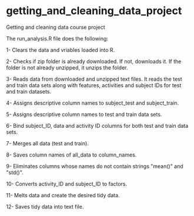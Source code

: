 # getting_and_cleaning_data_project
Getting and cleaning data course project

The run_analysis.R file does the following:


1- Clears the data and vriables loaded into R.

2- Checks if zip folder is already downloaded. If not, downloads it. If the folder is not already unzipped, it unzips the folder.
  
3- Reads data from downloaded and unzipped text files. It reads the test and train data sets along with features, activities and        subject IDs for test and train datasets. 

4- Assigns descriptive column names to subject_test and subject_train.

5- Assigns descriptive column names to test and train data sets.

6- Bind subject_ID, data and activity ID columns for both test and train data sets.

7- Merges all data (test and train).

8- Saves column names of all_data to column_names.

9- Eliminates columns whose names do not contain strings "mean()" and "std()".

10- Converts activity_ID and subject_ID to factors.

11- Melts data and create the desired tidy data.

12- Saves tidy data into text file.
